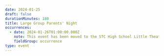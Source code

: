 ```yaml
---
date: 2024-01-25
draft: false
durationMinutes: 180
title: Large Group Parents' Night
occurrences:
  - date: 2024-01-26T01:00:00.000Z
    note: This event has been moved to the STC High School Little Theatre!
    fieldGroup: occurrence
type: event
---
```


